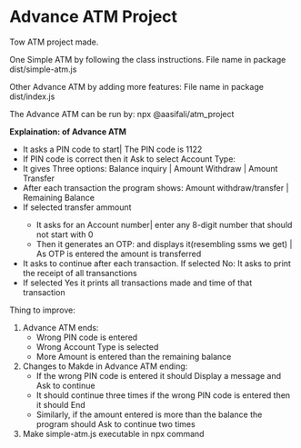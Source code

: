 # Advance ATM Project
<p>Tow ATM project made.</p>
<p>One Simple ATM by following the class instructions. File name in package dist/simple-atm.js</p>
<p>Other Advance ATM by adding more features: File name in package dist/index.js</p>
<p>The Advance ATM can be run by:  npx @aasifali/atm_project</p>

<p><b>Explaination: of Advance ATM</b></p>
<ul>
  <li>It asks a PIN code to start| The PIN code is 1122</li>
  <li>If PIN code is correct then it Ask to select Account Type:</li>
  <li>It gives Three options: Balance inquiry | Amount Withdraw | Amount Transfer</li>
  <li>After each transaction the program shows: Amount withdraw/transfer | Remaining Balance</li>
   <li>If selected transfer ammount</li>
  <ul>
      <li>It asks for an Account number| enter any 8-digit number that should not start with 0</li>
      <li>Then it generates an OTP: and displays it(resembling ssms we get) | As OTP is entered the amount is transferred</li>
  </ul>
  <li>It asks to continue after each transaction. If selected No: It asks to print the receipt of all transanctions</li>
  <li>If selected Yes it prints all transactions made and time of that transaction</li>
</ul>
<p>Thing to improve:</p>
<ol>
  <li>Advance ATM ends:
  <ul>
    <li>Wrong PIN code is entered</li>
    <li>Wrong Account Type is selected</li>
    <li>More Amount is entered than the remaining balance</li>
  </ul>
  </li>
  <li>Changes to Makde in Advance ATM ending:
  <ul>
    <li>If the wrong PIN code is entered it should Display a message and Ask to continue</li>
    <li>It should continue three times if the wrong PIN code is entered then it should End</li>
    <li>Similarly, if the amount entered is more than the balance the program should Ask to continue two times</li>
  </ul>
  </li>
  <li>Make simple-atm.js executable in npx command</li>
</ol>
